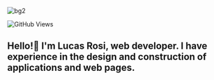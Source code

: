 
![bg2](https://user-images.githubusercontent.com/66270940/127012207-c0b277fa-d746-4913-b821-1af0784ca57f.jpg)

![GitHub Views](https://komarev.com/ghpvc/?username=LGRosi&color=2685BF)

## Hello!👋 I'm Lucas Rosi, web developer. I have experience in the design and construction of applications and web pages.











<!--
**LGRosi/LGRosi** is a ✨ _special_ ✨ repository because its `README.md` (this file) appears on your GitHub profile.

Here are some ideas to get you started:

- 🔭 I’m currently working on ...
- 🌱 I’m currently learning ...
- 👯 I’m looking to collaborate on ...
- 🤔 I’m looking for help with ...
- 💬 Ask me about ...
- 📫 How to reach me: ...
- 😄 Pronouns: ...
- ⚡ Fun fact: ...
-->
